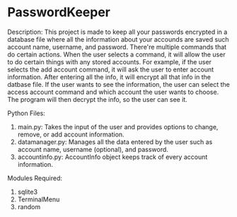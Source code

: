 # PasswordKeeper

Description: This project is made to keep all your passwords encrypted in a database file where all the information about your accounds are saved such account    name, username, and password. There're multiple commands that do certain actions. When the user selects a command, it will allow the user to do certain things with any stored accounts. For example, if the user selects the add account command, it will ask the user to enter account information. After entering all the info, it will encrypt all that info in the datbase file. If the user wants to see the information, the user can select the access account command and which account the user wants to choose. The program will then decrypt the info, so the user can see it.

Python Files:

  1. main.py: Takes the input of the user and provides options to change, remove, or add account information.
  2. datamanager.py: Manages all the data entered by the user such as account name, username (optional), and password.
  3. accountinfo.py: AccountInfo object keeps track of every account information.

Modules Required:
  1. sqlite3
  2. TerminalMenu
  3. random
